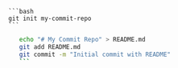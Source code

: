       ```bash
      git init my-commit-repo
      ```
 ```bash
      echo "# My Commit Repo" > README.md
      git add README.md
      git commit -m "Initial commit with README"
      ```
